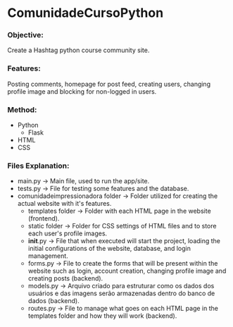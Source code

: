 # ComunidadeCursoPython
### Objective:

Create a Hashtag python course community site.

### Features:

Posting comments, homepage for post feed, creating users, changing profile image and blocking for non-logged in users.

### Method:

- Python
    - Flask
- HTML
- CSS

### Files Explanation:

- main.py -> Main file, used to run the app/site.
- tests.py -> File for testing some features and the database.
- comunidadeimpressionadora folder -> Folder utilized for creating the actual website with it's features.
    - templates folder -> Folder with each HTML page in the website (frontend).
    - static folder -> Folder for CSS settings of HTML files and to store each user's profile images.
    - __init__.py -> File that when executed will start the project, loading the initial configurations of the website, database, and login management.
    - forms.py -> File to create the forms that will be present within the website such as login, account creation, changing profile image and creating posts (backend).
    - models.py -> Arquivo criado para estruturar como os dados dos usuários e das imagens serão armazenadas dentro do banco de dados (backend).
    - routes.py -> File to manage what goes on each HTML page in the templates folder and how they will work (backend).